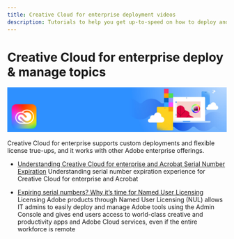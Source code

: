 ```yaml
---
title: Creative Cloud for enterprise deployment videos
description: Tutorials to help you get up-to-speed on how to deploy and manage Creative Cloud for enterprise apps
---
```


# Creative Cloud for enterprise deploy & manage topics

![Creative Cloud Hero Image](../assets/CCEbanner.png)

Creative Cloud for enterprise supports custom deployments and flexible license true-ups, and it works with other Adobe enterprise offerings.

* [Understanding Creative Cloud for enterprise and Acrobat Serial Number Expiration](cceserial.md)
  Understanding serial number expiration experience for Creative Cloud for enterprise and Acrobat

* [Expiring serial numbers? Why it’s time for Named User Licensing](nameduserlicensing.md)
  Licensing Adobe products through Named User Licensing (NUL) allows IT admins to easily deploy and manage Adobe tools using the Admin Console and gives end users access to world-class creative and productivity apps and Adobe Cloud services, even if the entire workforce is remote